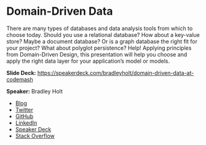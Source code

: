 Domain-Driven Data
==================

There are many types of databases and data analysis tools from which to choose today. Should you use a relational database? How about a key-value store? Maybe a document database? Or is a graph database the right fit for your project? What about polyglot persistence? Help! Applying principles from Domain-Driven Design, this presentation will help you choose and apply the right data layer for your application’s model or models.

**Slide Deck:** <https://speakerdeck.com/bradleyholt/domain-driven-data-at-codemash>

**Speaker:** Bradley Holt

* [Blog](https://ibm.biz/bradley-holt)
* [Twitter](https://twitter.com/BradleyHolt)
* [GitHub](https://www.github.com/bradley-holt)
* [LinkedIn](https://www.linkedin.com/in/bradleyholt)
* [Speaker Deck](https://speakerdeck.com/bradleyholt)
* [Stack Overflow](http://stackoverflow.com/users/4847080/bradley-holt)
